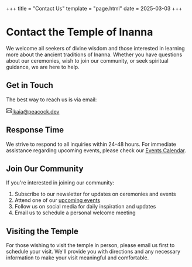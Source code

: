 +++
title = "Contact Us"
template = "page.html"
date = 2025-03-03
+++

# Contact the Temple of Inanna

We welcome all seekers of divine wisdom and those interested in learning more about the ancient traditions of Inanna. Whether you have questions about our ceremonies, wish to join our community, or seek spiritual guidance, we are here to help.

## Get in Touch

The best way to reach us is via email:

<div class="contact-info mt-4 mb-4">
    <a href="mailto:kaia@peacock.dev" class="btn btn-dark">
        <svg xmlns="http://www.w3.org/2000/svg" width="16" height="16" fill="currentColor" class="bi bi-envelope me-2" viewBox="0 0 16 16">
            <path d="M0 4a2 2 0 0 1 2-2h12a2 2 0 0 1 2 2v8a2 2 0 0 1-2 2H2a2 2 0 0 1-2-2zm2-1a1 1 0 0 0-1 1v.217l7 4.2 7-4.2V4a1 1 0 0 0-1-1zm13 2.383-4.708 2.825L15 11.105zm-.034 6.876-5.64-3.471L8 9.583l-1.326-.795-5.64 3.47A1 1 0 0 0 2 13h12a1 1 0 0 0 .966-.741M1 11.105l4.708-2.897L1 5.383z"/>
        </svg>
        kaia@peacock.dev
    </a>
</div>

## Response Time

We strive to respond to all inquiries within 24-48 hours. For immediate assistance regarding upcoming events, please check our [Events Calendar](../events).

## Join Our Community

If you're interested in joining our community:

1. Subscribe to our newsletter for updates on ceremonies and events
2. Attend one of our [upcoming events](../events)
3. Follow us on social media for daily inspiration and updates
4. Email us to schedule a personal welcome meeting

## Visiting the Temple

For those wishing to visit the temple in person, please email us first to schedule your visit. We'll provide you with directions and any necessary information to make your visit meaningful and comfortable. 
